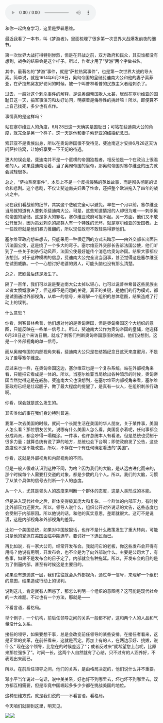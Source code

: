 <audio src="http://igetoss.cdn.igetget.com/mp3/201705/23/201705231500341275019501.mp3" controls="controls">您的浏览器不支持 audio 标签。</audio><p>和你一起终身学习，这里是罗辑思维。</p><p>最近我看了一本书，叫《梦游者》，里面梳理了很多第一次世界大战爆发前夜的细节。</p><p>第一次世界大战打得特别惨烈，但是在开战之前，双方政府和民众，其实谁都没有想到，战争的结果会是这个样子。所以，作者才用了“梦游”两个字做书名。</p><p>其中，最著名的“梦游”事件，就是“萨拉热窝事件”，也是第一次世界大战的导火索。简单说，就是1914年6月28日，奥匈帝国的皇储斐迪南大公和他的妻子索菲亚，在萨拉热窝友好访问的时候，被一个叫普林希普的民族主义者给刺杀了。</p><p>过去，一般对这个刺杀事件的解释，是说奥匈帝国欺人太甚，居然在塞尔维亚的国耻日这一天，搞军事演习和友好访问，明摆着是侮辱性的挑衅嘛！所以，即便算不上自己找死，多少也有点作。</p><p>事情真的是这样吗？</p><p>站在塞尔维亚人的角度，6月28日这一天确实是国耻日；可站在斐迪南大公的角度，就完全是另一个样子，这一天是他和妻子索菲亚的结婚纪念日。</p><p>索菲亚不是贵族出身，所以在奥匈帝国很不受待见，斐迪南这才安排6月28这天访问萨拉热窝，让媳妇享受一下王妃的待遇。</p><p>更大的误会是，斐迪南并不是一个蛮横的帝国独裁者，相反他是一个在政治上很温和的人。如果斐迪南活着，当了奥匈帝国的皇帝，那奥匈帝国对塞尔维亚的压力就会减轻很多。</p><p>总之，“萨拉热窝事件”，本质上不是一个反抗侵略的英雄故事，而是彻头彻尾的误会和悲剧。这个悲剧，不仅让斐迪南夫妇丢了性命，还把整个欧洲拖入了四年的战火之中。</p><p>现在我们看战前的细节，其实这个悲剧完全可以避免。早在一个月以前，塞尔维亚当局就知道有人要刺杀斐迪南大公。可是，这些知道情报的人却很为难——刺杀奥匈帝国的皇储，这是多大的罪名，塞尔维亚政府可担不起。另一方面，他们又不敢公开反对，因为策划刺杀的那群人有一个特殊的光环，就是塞尔维亚的爱国者。上一任政府就是他们暴力推翻的，所以现任政府不敢轻易得罪他们。</p><p>塞尔维亚政府想来想去，只能采用一种很迂回的方式去暗示——由外交部长出面告诉法国公使，这是绕了一个多大的弯子。塞尔维亚外交部长告诉法国公使，他们听到了一些关于刺杀行动风声，法国公使最好能传个消息给奥匈帝国。结果大家都应该想到，对于这种模糊的信息，斐迪南大公完全没当回事，甚至觉得这是塞尔维亚在试图威胁。一个一心想讨好老婆的男人，可能头脑也没有那么清楚。</p><p>总之，悲剧最后还是发生了。</p><p>隔了一百年，我们可以说是斐迪南大公太掉以轻心，也可以说普林希普这些民族主义者太愤慨激进了，但这都不是问题的关键。真正的关键，是他们的行为模式，都是试图通过外部视角，从单一的信号，来理解一个组织的总体意图，结果造成了行动上的误判。</p><p>什么意思？</p><p>你看，刺客普林希普，他们想对付的是奥匈帝国，但是奥匈帝国这个大组织的意图，只能反映在一些单一信号上。所以，斐迪南大公作为奥匈帝国的皇储，他选择6月28日这个来访日期，就成了刺客们判断奥匈帝国意图的依据。他们没想到，这是一个外部视角的单一信号。</p><p>而从奥匈帝国的内部视角来看，斐迪南大公只是在结婚纪念日这天来度蜜月，不是为了羞辱塞尔维亚。</p><p>反过来也一样，在奥匈帝国这边，塞尔维亚也是一个复杂系统。站在外部视角来看，只能把它看成是一体的。所以，当塞尔维亚当局给出各种暗示的时候，奥匈帝国当然觉得这是在威胁。斐迪南大公也没想到，在塞尔维亚内部视角来看，塞尔维亚政府已经是壮起胆子，做了最大程度的提醒了，是真有一伙人，在组织刺杀行动啊。</p><p>你看，误会就是这么发生的。</p><p>其实类似的事在我们身边特别普遍。</p><p>我第一次去美国的时候，就问一个长期生活在美国的华人朋友，关于某件事，美国人怎么看？那位朋友苦笑，说哪有什么美国人怎么看。美国复杂着呢，任何事都会分成两派，都会吵得一塌糊涂。一件事，也许总统本人有看法，但是总统也受制于很多力量；就算总统有说了算的地方，总统也会下台啊；即使政府发了公告，这些态度也不是不能改变。所以，不存在一个有任何确定看法的“美国”。</p><p>你看，这就是外部视角和内部视角的不同。</p><p>但是一般人很难认识到这种不同，为啥？因为我们的大脑，是从远古进化而来的，那个时候每个人需要打交道的对象，都是少数的几个人。所以，我们的大脑，习惯了从某个具体的信号去判断一个人的态度。</p><p>从一个人，尤其是领头人的态度来判断一个群体的态度，这是人类形成的本能。</p><p>但是进入现代社会之后，群体变得极其庞大和复杂。一个群体的内部压力，有时候比外部压力还要大。所以，领导人说什么，组织公开对外说话的文告，这些态度也会受制于内部原因。所以他说的话，和他的真实意思，差距就很大。这可不是说谎，这是内部视角和外部视角的差异。</p><p>比如一个美国总统，如果对中国放狠话，也许不是什么政策发生了重大转向，可能只是他的党派在美国面临中期选举，要讨好一下选民而已。</p><p>再比如说，有一家大公司，经常开发布会。我就问它的老板，你这些发布会开得有用吗？他说有用啊，开发布会，也不全是为了向外部说什么。主要是公司大了，有些事，如果不是发布会的日子定了，内部就会各种拖延。所以，开发布会的目的是为了倒逼内部，甚至有时候这是主要目的。</p><p>如果没有想透这一层，我们往往就会从外部视角，通过单一信号，来理解一个组织的意图，结果造成行动上的误判。</p><p>说到这儿，肯定就有人困惑了，那怎么判明一个组织的意图呢？这可能是现代社会的一大难题。不过也有一个方法，那就是——</p><p>不看言语，看格局。</p><p>举个例子，一个机构，前后任领导之间的关系一般都不好，这和两个人的人品和气量没什么关系。</p><p>接任的领导，如果要想干事，总是会改变前任领导的某些安排。在接任者看来，这是正常的变革，在前任看来，这就是否定。再加上有的人，在两边示好、挑拨，说什么“ 现在这个领导，比您在的时候差远了“；或者反过来“就希望您上台呢，比原来那位强多了”。时间一长，这两个人自然就有了心结，只不过有的人涵养好，不表现出来而已。</p><p>所以，在前后任领导之间，他们的关系，是由格局决定的，他们说什么并不重要。</p><p>邓小平当年说过一句话，说中美关系，好也好不到哪里去，坏也坏不到哪里去。双方都互相需要，但是毕竟中国崛起多多少少都在挑战美国的地位。</p><p>这种思维方式，就是我们说的——不看言语，看格局。</p><p>今天咱们就聊到这里，明天见。</p><img src="https://piccdn.igetget.com/img/201705/23/201705231612282810369651.jpg" /><img src="https://piccdn.igetget.com/img/201705/23/201705231723057651381597.jpg" />